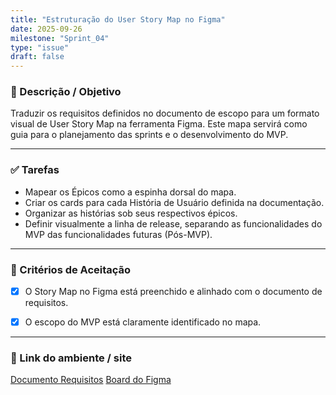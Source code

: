 ```yaml
---
title: "Estruturação do User Story Map no Figma"
date: 2025-09-26
milestone: "Sprint_04"
type: "issue"
draft: false
---
```


### 📝 Descrição / Objetivo  
Traduzir os requisitos definidos no documento de escopo para um formato visual de User Story Map na ferramenta Figma. Este mapa servirá como guia para o planejamento das sprints e o desenvolvimento do MVP.

---

### ✅ Tarefas  
- Mapear os Épicos como a espinha dorsal do mapa.
- Criar os cards para cada História de Usuário definida na documentação.
- Organizar as histórias sob seus respectivos épicos.
- Definir visualmente a linha de release, separando as funcionalidades do MVP das funcionalidades futuras (Pós-MVP).

---

### 📌 Critérios de Aceitação  
- [x] O Story Map no Figma está preenchido e alinhado com o documento de requisitos.
- [x] O escopo do MVP está claramente identificado no mapa.


---

### 🔗 Link do ambiente / site  
[Documento Requisitos](https://github.com/unb-mds/2025-2-OncoMap/blob/main/doc/requisitos/RequisitosProjeto.md)
[Board do Figma](https://www.figma.com/board/8Jsltq8BOL65CsMoRWFjik/Template-MDS--Copy-?node-id=0-1&p=f&t=Mh9B7fFd33lW6I0P-0)


